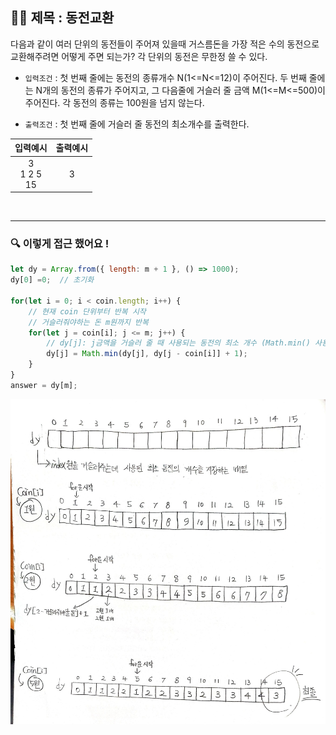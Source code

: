 ## ✍🏻 제목 : 동전교환
다음과 같이 여러 단위의 동전들이 주어져 있을때 거스름돈을 가장 적은 수의 동전으로 교환해주려면 어떻게 주면 되는가? 각 단위의 동전은 무한정 쓸 수 있다.

- `입력조건` : 첫 번째 줄에는 동전의 종류개수 N(1<=N<=12)이 주어진다. 두 번째 줄에는 N개의 동전의 종류가 주어지고, 그 다음줄에 거슬러 줄 금액 M(1<=M<=500)이 주어진다. 각 동전의 종류는 100원을 넘지 않는다.

- `출력조건` : 첫 번째 줄에 거슬러 줄 동전의 최소개수를 출력한다.

|입력예시|출력예시|
|:------:|:----:|
|3</br>1 2 5</br>15|3|


</br>

---

### 🔍 이렇게 접근 했어요 !

```javascript
let dy = Array.from({ length: m + 1 }, () => 1000);
dy[0] =0;  // 초기화

for(let i = 0; i < coin.length; i++) {
    // 현재 coin 단위부터 반복 시작
    // 거슬러줘야하는 돈 m원까지 반복 
    for(let j = coin[i]; j <= m; j++) {
        // dy[j]: j금액을 거슬러 줄 때 사용되는 동전의 최소 개수 (Math.min() 사용)
        dy[j] = Math.min(dy[j], dy[j - coin[i]] + 1);
    }
}
answer = dy[m];
```

![Alt text](image.png)